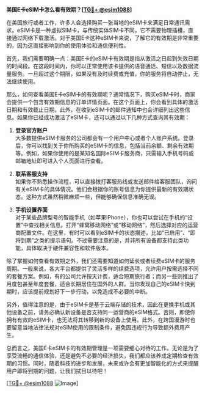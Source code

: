 **美国E卡eSIM卡怎么看有效期？[[TG💪+ @esim1088](https://t.me/s/esim1088)]**

在美国旅行或者工作，许多人会选择购买一张当地的eSIM卡来满足日常通讯需求。eSIM卡是一种虚拟SIM卡，与传统实体SIM卡不同，它不需要物理插槽，直接通过网络下载激活。对于美国E卡这种eSIM卡来说，了解它的有效期是非常重要的，因为这直接影响到你的使用体验和通信便利性。

首先，我们需要明确一点：美国E卡的eSIM卡有效期是指从激活之日起到失效日期的时间段。在这段时间内，你可以正常使用该卡提供的语音通话、短信以及数据流量服务。一旦超过这个期限，如果没有及时续费或充值，你的服务将自动停止，无法继续使用。

那么，如何查看美国E卡eSIM卡的有效期呢？通常情况下，购买eSIM卡时，商家会提供一个包含有效期信息的订单详情页面。在这个页面上，你会看到具体的激活日期和有效截止日期。此外，在收到eSIM卡的邮件通知中也会详细列出这些信息。如果你已经成功激活了eSIM卡，还可以通过以下几种方式查询其有效期：

1. **登录官方账户**  
   大多数提供eSIM卡服务的公司都会有一个用户中心或者个人账户系统。登录后，你可以找到关于你所购买的eSIM卡的信息，包括当前余额、剩余有效期等。例如，如果你使用的是某知名国际eSIM卡服务商，只需输入手机号码或邮箱地址即可进入个人页面进行查看。

2. **联系客服支持**  
   如果你不熟悉操作流程，可以直接拨打客服热线或发送邮件给客服团队，询问有关eSIM卡的具体情况。他们会根据你的账号信息为你提供最新的有效期状态。这种方式虽然稍微麻烦一些，但能够确保信息准确无误。

3. **手机设置界面**  
   对于某些品牌型号的智能手机（如苹果iPhone），你也可以尝试在手机的“设置”中查找相关信息。打开“蜂窝移动网络”或“移动网络”，然后选择对应的运营商配置文件。在这里，有时可以看到eSIM卡的状态描述，比如“已启用”、“即将到期”之类的提示语句。不过需要注意的是，并非所有设备都支持此类功能，具体取决于硬件兼容性和软件版本。

除了掌握如何查看有效期之外，我们还需要知道如何延长或者续费eSIM卡的服务周期。一般来说，各大平台都提供了灵活多样的续费选项，允许用户按需选择不同的套餐方案。例如，有的公司允许按天计费，适合短期旅行者；而另一些则推出了月度包甚至年度套餐，适合长期居住在国外的人群。当你发现自己的eSIM卡快到期时，应该提前规划好下一步行动，以免造成不必要的中断。

另外，值得注意的是，由于eSIM卡是基于云端存储的技术，因此在更换手机或其他设备之前，请务必确认新设备是否支持同一运营商的eSIM格式。否则，即使你拥有有效的eSIM卡，也无法将其转移到新的设备上使用。此外，在跨国漫游时也要留意当地法律法规对eSIM使用的限制条件，避免因违规行为导致额外费用产生。

总而言之，美国E卡eSIM卡的有效期管理是一项需要细心对待的工作。无论是为了享受流畅的通信体验，还是避免不必要的经济损失，我们都应该养成定期检查有效期的习惯。同时，随着科技的进步和发展，未来或许会有更加智能化的方式来提醒用户即将到期的问题，让我们拭目以待吧！

[[TG💪+ @esim1088](https://t.me/s/esim1088) ![Image](https://i.postimg.cc/4NQfJmqS/Snipaste-2025-05-13-00-14-12.png)]